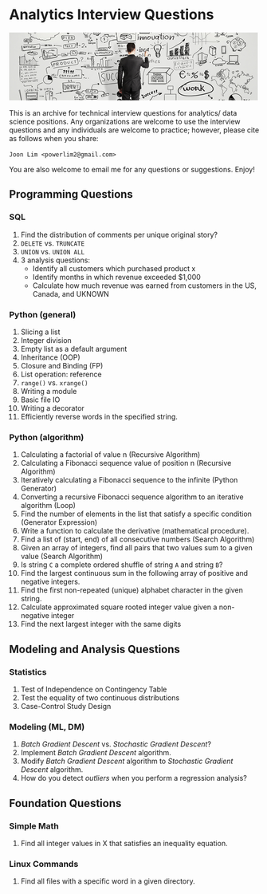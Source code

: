 Analytics Interview Questions
=============================

![tech Q](tiq.png)

This is an archive for technical interview questions for analytics/ data science positions. Any organizations are welcome
to use the interview questions and any individuals are welcome to practice; however, please cite as follows when you share:

`Joon Lim <powerlim2@gmail.com>`

You are also welcome to email me for any questions or suggestions. Enjoy!



## Programming Questions

### SQL

1. Find the distribution of comments per unique original story?
2. `DELETE` vs. `TRUNCATE`
3. `UNION` vs. `UNION ALL`
4. 3 analysis questions:
    - Identify all customers which purchased product x
    - Identify months in which revenue exceeded $1,000
    - Calculate how much revenue was earned from customers in the US, Canada, and UKNOWN


### Python (general)

1.  Slicing a list
2.  Integer division
3.  Empty list as a default argument
4.  Inheritance (OOP)
5.  Closure and Binding (FP)
6.  List operation: reference
7.  `range()` vs. `xrange()`
8.  Writing a module
9.  Basic file IO
10. Writing a decorator
11. Efficiently reverse words in the specified string.


### Python (algorithm)

1.  Calculating a factorial of value n (Recursive Algorithm)
2.  Calculating a Fibonacci sequence value of position n (Recursive Algorithm)
3.  Iteratively calculating a Fibonacci sequence to the infinite (Python Generator)
4.  Converting a recursive Fibonacci sequence algorithm to an iterative algorithm (Loop)
5.  Find the number of elements in the list that satisfy a specific condition (Generator Expression)
6.  Write a function to calculate the derivative (mathematical procedure).
7.  Find a list of (start, end) of all consecutive numbers (Search Algorithm)
8.  Given an array of integers, find all pairs that two values sum to a given value (Search Algorithm)
9.  Is string `C` a complete ordered shuffle of string `A` and string `B`?
10. Find the largest continuous sum in the following array of positive and negative integers.
11. Find the first non-repeated (unique) alphabet character in the given string.
12. Calculate approximated square rooted integer value given a non-negative integer
13. Find the next largest integer with the same digits

## Modeling and Analysis Questions

### Statistics

1. Test of Independence on Contingency Table
2. Test the equality of two continuous distributions
3. Case-Control Study Design


### Modeling (ML, DM)

1. *Batch Gradient Descent* vs. *Stochastic Gradient Descent*?
2. Implement *Batch Gradient Descent* algorithm.
3. Modify *Batch Gradient Descent* algorithm to *Stochastic Gradient Descent* algorithm.
4. How do you detect *outliers* when you perform a regression analysis?


## Foundation Questions

### Simple Math

1. Find all integer values in X that satisfies an inequality equation.


### Linux Commands

1. Find all files with a specific word in a given directory.
